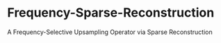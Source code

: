 # Frequency-Sparse-Reconstruction
A Frequency-Selective Upsampling Operator via Sparse Reconstruction
